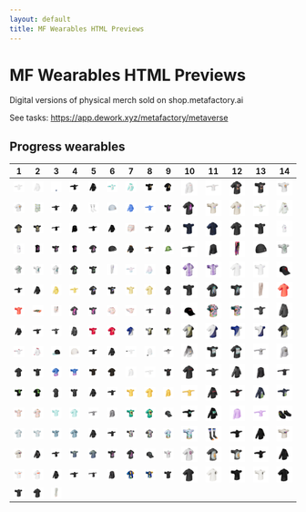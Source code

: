 ```yaml
---
layout: default
title: MF Wearables HTML Previews
---
```


# MF Wearables HTML Previews

Digital versions of physical merch sold on shop.metafactory.ai



See tasks: https://app.dework.xyz/metafactory/metaverse



 ## Progress wearables


| 1 | 2 | 3 | 4 | 5 | 6 | 7 | 8 | 9 | 10 | 11 | 12 | 13 | 14 |
| --- | --- | --- | --- | --- | --- | --- | --- | --- | --- | --- | --- | --- | --- |
| [![24_hoodie_t](24/24_hoodie_t.png)](24/24.html) | [![24_hoodie_a](24/24_hoodie_a.png)](24/24.html) | [![socks](45/socks.png)](45/45.html) | [![140_hoodie_t](140/140_hoodie_t.png)](140/140.html) | [![140_hoodie_a](140/140_hoodie_a.png)](140/140.html) | [![100_hoodie_t](100/100_hoodie_t.png)](100/100.html) | [![100_hoodie_a](100/100_hoodie_a.png)](100/100.html) | [![131_tshirt_t](131/131_tshirt_t.png)](131/131.html) | [![131_tshirt_a](131/131_tshirt_a.png)](131/131.html) | [![58_longsleeve_a](58/58_longsleeve_a.png)](58/58.html) | [![58_longsleeve_t](58/58_longsleeve_t.png)](58/58.html) | [![40_tshirt_a](40/40_tshirt_a.png)](40/40.html) | [![40_tshirt_t](40/40_tshirt_t.png)](40/40.html) | [![111_tshirt_t](111/111_tshirt_t.png)](111/111.html) |
| [![111_tshirt_a](111/111_tshirt_a.png)](111/111.html) | [![2_shorts](2/2_shorts.png)](2/2.html) | [![136_hoodie_t](136/136_hoodie_t.png)](136/136.html) | [![136_hoodie_a](136/136_hoodie_a.png)](136/136.html) | [![11_socks](11/11_socks.png)](11/11.html) | [![18_blue_beanie](18/18_blue_beanie.png)](18/18.html) | [![33_hoodie_a](33/33_hoodie_a.png)](33/33.html) | [![33_hoodie_t](33/33_hoodie_t.png)](33/33.html) | [![121_tshirt_t](121/121_tshirt_t.png)](121/121.html) | [![121_tshirt_a](121/121_tshirt_a.png)](121/121.html) | [![95_tshirt_t](95/95_tshirt_t.png)](95/95.html) | [![95_tshirt_a](95/95_tshirt_a.png)](95/95.html) | [![90_hoodie_t](90/90_hoodie_t.png)](90/90.html) | [![90_hoodie_a](90/90_hoodie_a.png)](90/90.html) |
| [![101_tshirt_a](101/101_tshirt_a.png)](101/101.html) | [![101_tshirt_t](101/101_tshirt_t.png)](101/101.html) | [![109_longsleeve_t](109/109_longsleeve_t.png)](109/109.html) | [![109_longsleeve_a](109/109_longsleeve_a.png)](109/109.html) | [![164_hoodie_t](164/164_hoodie_t.png)](164/164.html) | [![164_hoodie_a](164/164_hoodie_a.png)](164/164.html) | [![66_shorts](66/66_shorts.png)](66/66.html) | [![36_hoodie_t](36/36_hoodie_t.png)](36/36.html) | [![36_hoodie_a](36/36_hoodie_a.png)](36/36.html) | [![55_tshirt_t](55/55_tshirt_t.png)](55/55.html) | [![55_tshirt_a](55/55_tshirt_a.png)](55/55.html) | [![67_tshirt_a](67/67_tshirt_a.png)](67/67.html) | [![67_tshirt_t](67/67_tshirt_t.png)](67/67.html) | [![108_hoodie_t](108/108_hoodie_t.png)](108/108.html) |
| [![108_hoodie_a](108/108_hoodie_a.png)](108/108.html) | [![124_tanktop_a](124/124_tanktop_a.png)](124/124.html) | [![124_tshirt_t](124/124_tshirt_t.png)](124/124.html) | [![124_tanktop_t](124/124_tanktop_t.png)](124/124.html) | [![124_tshirt_a](124/124_tshirt_a.png)](124/124.html) | [![19_black_beanie](19/19_black_beanie.png)](19/19.html) | [![96_hoodie_a](96/96_hoodie_a.png)](96/96.html) | [![96_hoodie_t](96/96_hoodie_t.png)](96/96.html) | [![7_hat](7/7_hat.png)](7/7.html) | [![155_longsleeve_t](155/155_longsleeve_t.png)](155/155.html) | [![155_longsleeve_a](155/155_longsleeve_a.png)](155/155.html) | [![122_pants](122/122_pants.png)](122/122.html) | [![23_bdao_beanie](23/23_bdao_beanie.png)](23/23.html) | [![156_tshirt_t](156/156_tshirt_t.png)](156/156.html) |
| [![156_tshirt_a](156/156_tshirt_a.png)](156/156.html) | [![153_tshirt_t](153/153_tshirt_t.png)](153/153.html) | [![153_tshirt_a](153/153_tshirt_a.png)](153/153.html) | [![159_tshirt_a](159/159_tshirt_a.png)](159/159.html) | [![159_tshirt_t](159/159_tshirt_t.png)](159/159.html) | [![104_pants](104/104_pants.png)](104/104.html) | [![106_hoodie_t](106/106_hoodie_t.png)](106/106.html) | [![106_hoodie_a](106/106_hoodie_a.png)](106/106.html) | [![53_vest](53/53_vest.png)](53/53.html) | [![16_tshirt_a](16/16_tshirt_a.png)](16/16.html) | [![16_tshirt_t](16/16_tshirt_t.png)](16/16.html) | [![72_tshirt_a](72/72_tshirt_a.png)](72/72.html) | [![72_tshirt_t](72/72_tshirt_t.png)](72/72.html) | [![161_hat](161/161_hat.png)](161/161.html) |
| [![77_hoodie_t](77/77_hoodie_t.png)](77/77.html) | [![77_hoodie_a](77/77_hoodie_a.png)](77/77.html) | [![91_hoodie_a](91/91_hoodie_a.png)](91/91.html) | [![91_hoodie_t](91/91_hoodie_t.png)](91/91.html) | [![102_tshirt_a](102/102_tshirt_a.png)](102/102.html) | [![102_tshirt_t](102/102_tshirt_t.png)](102/102.html) | [![93_tshirt_t](93/93_tshirt_t.png)](93/93.html) | [![93_tshirt_a](93/93_tshirt_a.png)](93/93.html) | [![49_tshirt_a](49/49_tshirt_a.png)](49/49.html) | [![49_tshirt_t](49/49_tshirt_t.png)](49/49.html) | [![69_tshirt_a](69/69_tshirt_a.png)](69/69.html) | [![69_tshirt_t](69/69_tshirt_t.png)](69/69.html) | [![127_pants](127/127_pants.png)](127/127.html) | [![120_tshirt_a](120/120_tshirt_a.png)](120/120.html) |
| [![120_tshirt_t](120/120_tshirt_t.png)](120/120.html) | [![103_tapestry](103/103_tapestry.png)](103/103.html) | [![71_shorts](71/71_shorts.png)](71/71.html) | [![144_tshirt_a](144/144_tshirt_a.png)](144/144.html) | [![144_tshirt_t](144/144_tshirt_t.png)](144/144.html) | [![65_mini-tshirt_a](65/65_mini-tshirt_a.png)](65/65.html) | [![65_mini-tshirt_t](65/65_mini-tshirt_t.png)](65/65.html) | [![116_longsleeve_t](116/116_longsleeve_t.png)](116/116.html) | [![116_longsleeve_a](116/116_longsleeve_a.png)](116/116.html) | [![57_hat](57/57_hat.png)](57/57.html) | [![27_hawaiian_a](27/27_hawaiian_a.png)](27/27.html) | [![27_hawaiian_t](27/27_hawaiian_t.png)](27/27.html) | [![50_hoodie_t](50/50_hoodie_t.png)](50/50.html) | [![50_hoodie_a](50/50_hoodie_a.png)](50/50.html) |
| [![32_hoodie_a](32/32_hoodie_a.png)](32/32.html) | [![32_hoodie_t](32/32_hoodie_t.png)](32/32.html) | [![28_hoodie_t](28/28_hoodie_t.png)](28/28.html) | [![28_hoodie_a](28/28_hoodie_a.png)](28/28.html) | [![130_tshirt_t](130/130_tshirt_t.png)](130/130.html) | [![130_tshirt_a](130/130_tshirt_a.png)](130/130.html) | [![145_eth2_a](145/145_eth2_a.png)](145/145.html) | [![145_btc1_t](145/145_btc1_t.png)](145/145.html) | [![145_btc2_t](145/145_btc2_t.png)](145/145.html) | [![145_btc1_a](145/145_btc1_a.png)](145/145.html) | [![145_eth1_a](145/145_eth1_a.png)](145/145.html) | [![145_eth2_t](145/145_eth2_t.png)](145/145.html) | [![145_eth1_t](145/145_eth1_t.png)](145/145.html) | [![145_btc2_a](145/145_btc2_a.png)](145/145.html) |
| [![60_hoodie_t](60/60_hoodie_t.png)](60/60.html) | [![60_hoodie_a](60/60_hoodie_a.png)](60/60.html) | [![74_hat](74/74_hat.png)](74/74.html) | [![17_cream_beanie](17/17_cream_beanie.png)](17/17.html) | [![105_hoodie_t](105/105_hoodie_t.png)](105/105.html) | [![105_hoodie_a](105/105_hoodie_a.png)](105/105.html) | [![117_longsleeve_t](117/117_longsleeve_t.png)](117/117.html) | [![117_longsleeve_a](117/117_longsleeve_a.png)](117/117.html) | [![97_hoodie_t](97/97_hoodie_t.png)](97/97.html) | [![97_hoodie_a](97/97_hoodie_a.png)](97/97.html) | [![79_tshirt_t](79/79_tshirt_t.png)](79/79.html) | [![79_tshirt_a](79/79_tshirt_a.png)](79/79.html) | [![25_longsleeve_t](25/25_longsleeve_t.png)](25/25.html) | [![25_longsleeve_a](25/25_longsleeve_a.png)](25/25.html) |
| [![26_tshirt_a](26/26_tshirt_a.png)](26/26.html) | [![26_tshirt_t](26/26_tshirt_t.png)](26/26.html) | [![54_tshirt_a](54/54_tshirt_a.png)](54/54.html) | [![54_tshirt_t](54/54_tshirt_t.png)](54/54.html) | [![132_tshirt_t](132/132_tshirt_t.png)](132/132.html) | [![132_tshirt_a](132/132_tshirt_a.png)](132/132.html) | [![62_longsleeve_a](62/62_longsleeve_a.png)](62/62.html) | [![62_longsleeve_t](62/62_longsleeve_t.png)](62/62.html) | [![152_tshirt_t](152/152_tshirt_t.png)](152/152.html) | [![152_tshirt_a](152/152_tshirt_a.png)](152/152.html) | [![147_hoodie_t](147/147_hoodie_t.png)](147/147.html) | [![147_hoodie_a](147/147_hoodie_a.png)](147/147.html) | [![29_longsleeve_a](29/29_longsleeve_a.png)](29/29.html) | [![29_longsleeve_t](29/29_longsleeve_t.png)](29/29.html) |
| [![38_tshirt_t](38/38_tshirt_t.png)](38/38.html) | [![38_tshirt_a](38/38_tshirt_a.png)](38/38.html) | [![70_tshirt_a](70/70_tshirt_a.png)](70/70.html) | [![70_tshirt_t](70/70_tshirt_t.png)](70/70.html) | [![99_hoodie_a](99/99_hoodie_a.png)](99/99.html) | [![99_hoodie_t](99/99_hoodie_t.png)](99/99.html) | [![148_tshirt_t](148/148_tshirt_t.png)](148/148.html) | [![148_tshirt_a](148/148_tshirt_a.png)](148/148.html) | [![148_longsleeve_a](148/148_longsleeve_a.png)](148/148.html) | [![148_longsleeve_t](148/148_longsleeve_t.png)](148/148.html) | [![56_hoodie_a](56/56_hoodie_a.png)](56/56.html) | [![56_hoodie_t](56/56_hoodie_t.png)](56/56.html) | [![80_hoodie_a](80/80_hoodie_a.png)](80/80.html) | [![80_hoodie_t](80/80_hoodie_t.png)](80/80.html) |
| [![78_tshirt_t](78/78_tshirt_t.png)](78/78.html) | [![78_tshirt_a](78/78_tshirt_a.png)](78/78.html) | [![76_tshirt_t](76/76_tshirt_t.png)](76/76.html) | [![76_tshirt_a](76/76_tshirt_a.png)](76/76.html) | [![94_longsleeve_t](94/94_longsleeve_t.png)](94/94.html) | [![94_longsleeve_a](94/94_longsleeve_a.png)](94/94.html) | [![63_tshirt_t](63/63_tshirt_t.png)](63/63.html) | [![63_tshirt_a](63/63_tshirt_a.png)](63/63.html) | [![149_hat](149/149_hat.png)](149/149.html) | [![64_hoodie_t](64/64_hoodie_t.png)](64/64.html) | [![64_hoodie_a](64/64_hoodie_a.png)](64/64.html) | [![146_longsleeve_a](146/146_longsleeve_a.png)](146/146.html) | [![146_longsleeve_t](146/146_longsleeve_t.png)](146/146.html) | [![47_shoes](47/47_shoes.png)](47/47.html) |
| [![89_tshirt_a](89/89_tshirt_a.png)](89/89.html) | [![89_tshirt_t](89/89_tshirt_t.png)](89/89.html) | [![39_tshirt_t](39/39_tshirt_t.png)](39/39.html) | [![39_tshirt_a](39/39_tshirt_a.png)](39/39.html) | [![119_hoodie_a](119/119_hoodie_a.png)](119/119.html) | [![119_hoodie_t](119/119_hoodie_t.png)](119/119.html) | [![48_tshirt_t](48/48_tshirt_t.png)](48/48.html) | [![48_tshirt_a](48/48_tshirt_a.png)](48/48.html) | [![37_tshirt_a](37/37_tshirt_a.png)](37/37.html) | [![37_tshirt_t](37/37_tshirt_t.png)](37/37.html) | [![10_socks](10/10_socks.png)](10/10.html) | [![154_hoodie_t](154/154_hoodie_t.png)](154/154.html) | [![154_hoodie_a](154/154_hoodie_a.png)](154/154.html) | [![88_tshirt_t](88/88_tshirt_t.png)](88/88.html) |
| [![88_tshirt_a](88/88_tshirt_a.png)](88/88.html) | [![59_hoodie_a](59/59_hoodie_a.png)](59/59.html) | [![59_hoodie_t](59/59_hoodie_t.png)](59/59.html) | [![138_tshirt_t](138/138_tshirt_t.png)](138/138.html) | [![138_tshirt_a](138/138_tshirt_a.png)](138/138.html) | [![123_tshirt_t](123/123_tshirt_t.png)](123/123.html) | [![123_tshirt_a](123/123_tshirt_a.png)](123/123.html) | [![107_hat](107/107_hat.png)](107/107.html) | [![98_tshirt_t](98/98_tshirt_t.png)](98/98.html) | [![98_tshirt_a](98/98_tshirt_a.png)](98/98.html) | [![139_tshirt_a](139/139_tshirt_a.png)](139/139.html) | [![139_tshirt_t](139/139_tshirt_t.png)](139/139.html) | [![114_hoodie_t](114/114_hoodie_t.png)](114/114.html) | [![114_hoodie_a](114/114_hoodie_a.png)](114/114.html) |
| [![110_tshirt_t](110/110_tshirt_t.png)](110/110.html) | [![110_tshirt_a](110/110_tshirt_a.png)](110/110.html) | [![51_hoodie_a](51/51_hoodie_a.png)](51/51.html) | [![51_hoodie_t](51/51_hoodie_t.png)](51/51.html) | [![92_longsleeve_t](92/92_longsleeve_t.png)](92/92.html) | [![92_longsleeve_a](92/92_longsleeve_a.png)](92/92.html) | [![112_tshirt_a](112/112_tshirt_a.png)](112/112.html) | [![112_tshirt_t](112/112_tshirt_t.png)](112/112.html) | [![113_tshirt_t](113/113_tshirt_t.png)](113/113.html) | [![113_tshirt_a](113/113_tshirt_a.png)](113/113.html) | [![141_tshirt2_a](141/141_tshirt2_a.png)](141/141.html) | [![141_tshirt_t](141/141_tshirt_t.png)](141/141.html) | [![141_tshirt2_t](141/141_tshirt2_t.png)](141/141.html) | [![141_tshirt_a](141/141_tshirt_a.png)](141/141.html) |
| [![34_tshirt_t](34/34_tshirt_t.png)](34/34.html) | [![34_tshirt_a](34/34_tshirt_a.png)](34/34.html) | [![129_pants](129/129_pants.png)](129/129.html) |
